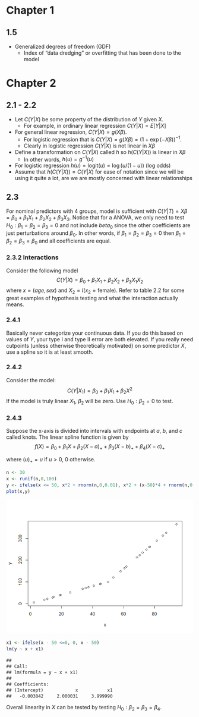# Chapter 1

## 1.5

- Generalized degrees of freedom (GDF)
  - Index of “data dredging” or overfitting that has been done to the
    model

# Chapter 2

## 2.1 - 2.2

- Let $C(Y|X)$ be some property of the distribution of $Y$ given $X$.
  - For example, in ordinary linear regression $C(Y|X) = E[Y|X]$
- For general linear regression, $C(Y|X) = g(X\beta)$.
  - For logistic regression that is
    $C(Y|X) = g(X\beta) = (1+\exp(-X\beta))^{-1}$.
  - Clearly in logistic regression $C(Y|X)$ is not linear in $X\beta$
- Define a transformation on $C(Y|X)$ called $h$ so $h(C(Y|X))$ is
  linear in $X\beta$
  - In other words, $h(u) = g^{-1}(u)$
- For logistic regression $h(u) = \text{logit}(u) = \log(u/(1-u))$ (log
  odds)
- Assume that $h(C(Y|X))=C(Y|X)$ for ease of notation since we will be
  using it quite a lot, are we are mostly concerned with linear
  relationships

## 2.3

For nominal predictors with 4 groups, model is sufficient with
$C(Y|T)=X\beta=\beta_0 + \beta_1X_1 + \beta_2 X_2 + \beta_3X_3$. Notice
that for a ANOVA, we only need to test
$H_0: \beta_1 = \beta_2 = \beta_3 = 0$ and not include $beta_0$ since
the other coefficients are just perturbations around $\beta_0$. In other
words, if $\beta_1 = \beta_2 = \beta_3 = 0$ then
$\beta_1 = \beta_2 = \beta_3 = \beta_0$ and all coefficients are equal.

### 2.3.2 Interactions

Consider the following model
$$C(Y|X) = \beta_0 + \beta_1X_1 + \beta_2X_2 + \beta_3X_1X_2$$ where
$x=(age,sex)$ and $X_2=I(x_2=\text{female})$. Refer to table 2.2 for
some great examples of hypothesis testing and what the interaction
actually means.

### 2.4.1

Basically never categorize your continuous data. If you do this based on
values of $Y$, your type I and type II error are both elevated. If you
really need cutpoints (unless otherwise theoretically motivated) on some
predictor $X$, use a spline so it is at least smooth.

### 2.4.2

Consider the model: $$C(Y|X_1) = \beta_0 + \beta_1X_1 + \beta_2X^2$$ If
the model is truly linear $X_1$, $\beta_2$ will be zero. Use
$H_0: \beta_2 = 0$ to test.

### 2.4.3

Suppose the x-axis is divided into intervals with endpoints at $a$, $b$,
and $c$ called knots. The linear spline function is given by
$$f(X) = \beta_0 + \beta_1X + \beta_2(X-a)_+ + \beta_3(X-b)_+ + \beta_4(X-c)_+$$

where $(u)_+ = u$ if $u > 0$, $0$ otherwise.

``` r
n <- 30
x <- runif(n,0,100)
y <- ifelse(x <= 50, x*2 + rnorm(n,0,0.01), x*2 + (x-50)*4 + rnorm(n,0,0.01))
plot(x,y)
```

![](ch4_files/figure-gfm/unnamed-chunk-1-1.png)<!-- -->

``` r
x1 <- ifelse(x - 50 <=0, 0, x - 50)
lm(y ~ x + x1)
```

    ## 
    ## Call:
    ## lm(formula = y ~ x + x1)
    ## 
    ## Coefficients:
    ## (Intercept)            x           x1  
    ##   -0.003842     2.000031     3.999990

Overall linearity in $X$ can be tested by testing
$H_0: \beta_2 = \beta_3 = \beta_4$.

